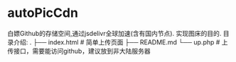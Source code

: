 # autoPicCdn
白嫖Github的存储空间,通过jsdelivr全球加速(含有国内节点). 实现图床的目的.  目录介绍:  . ├── index.html # 简单上传页面 ├── README.md  └── up.php # 上传接口，需要能访问github，建议放到非大陆服务器 
